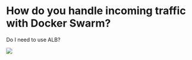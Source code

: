 # How do you handle incoming traffic with Docker Swarm?

Do I need to use ALB?

![](https://intl.aliyun.com/forum/attachment/1701/thread/44_634_ce2815528e93042.jpg)